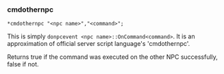 ### cmdothernpc
```
*cmdothernpc "<npc name>","<command>";
```

This is simply `donpcevent <npc name>::OnCommand<command>`.
It is an approximation of official server script language's 'cmdothernpc'.

Returns true if the command was executed on the other NPC successfully, false if not.

